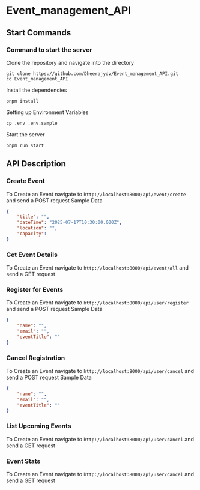 # Event_management_API

## Start Commands

### Command to start the server

Clone the repository and navigate into the directory
```shell
git clone https://github.com/Dheerajydv/Event_management_API.git
cd Event_management_API
```

Install the dependencies
```shell
pnpm install
```

Setting up Environment Variables 
```shell
cp .env .env.sample
```

Start the server
``` shell
pnpm run start
```

## API Description

### Create Event
To Create an Event navigate to ```http://localhost:8000/api/event/create``` and send a POST request
Sample Data
```json
{
    "title": "",
    "dateTime": "2025-07-17T10:30:00.000Z",
    "location": "",
    "capacity": 
}
```

### Get Event Details
To Create an Event navigate to ```http://localhost:8000/api/event/all``` and send a GET request


### Register for Events
To Create an Event navigate to ```http://localhost:8000/api/user/register``` and send a POST request
Sample Data
```json
{
    "name": "",
    "email": "",
    "eventTitle": ""
}
```

### Cancel Registration
To Create an Event navigate to ```http://localhost:8000/api/user/cancel``` and send a POST request
Sample Data
```json
{
    "name": "",
    "email": "",
    "eventTitle": ""
}
```

### List Upcoming Events
To Create an Event navigate to ```http://localhost:8000/api/user/cancel``` and send a GET request


### Event Stats
To Create an Event navigate to ```http://localhost:8000/api/user/cancel``` and send a GET request